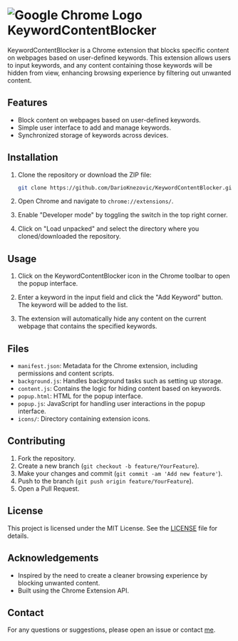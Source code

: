 # ![Google Chrome Logo](https://www.google.com/chrome/static/images/chrome-logo.svg) KeywordContentBlocker


KeywordContentBlocker is a Chrome extension that blocks specific content on webpages based on user-defined keywords. This extension allows users to input keywords, and any content containing those keywords will be hidden from view, enhancing browsing experience by filtering out unwanted content.

## Features
- Block content on webpages based on user-defined keywords.
- Simple user interface to add and manage keywords.
- Synchronized storage of keywords across devices.

## Installation

1. Clone the repository or download the ZIP file:
    ```sh
    git clone https://github.com/DarioKnezovic/KeywordContentBlocker.git
    ```

2. Open Chrome and navigate to `chrome://extensions/`.

3. Enable "Developer mode" by toggling the switch in the top right corner.

4. Click on "Load unpacked" and select the directory where you cloned/downloaded the repository.

## Usage

1. Click on the KeywordContentBlocker icon in the Chrome toolbar to open the popup interface.

2. Enter a keyword in the input field and click the "Add Keyword" button. The keyword will be added to the list.

3. The extension will automatically hide any content on the current webpage that contains the specified keywords.

## Files

- `manifest.json`: Metadata for the Chrome extension, including permissions and content scripts.
- `background.js`: Handles background tasks such as setting up storage.
- `content.js`: Contains the logic for hiding content based on keywords.
- `popup.html`: HTML for the popup interface.
- `popup.js`: JavaScript for handling user interactions in the popup interface.
- `icons/`: Directory containing extension icons.

## Contributing

1. Fork the repository.
2. Create a new branch (`git checkout -b feature/YourFeature`).
3. Make your changes and commit (`git commit -am 'Add new feature'`).
4. Push to the branch (`git push origin feature/YourFeature`).
5. Open a Pull Request.

## License

This project is licensed under the MIT License. See the [LICENSE](LICENSE) file for details.

## Acknowledgements

- Inspired by the need to create a cleaner browsing experience by blocking unwanted content.
- Built using the Chrome Extension API.

## Contact

For any questions or suggestions, please open an issue or contact [me](mailto:contact@dario-tech.com).
